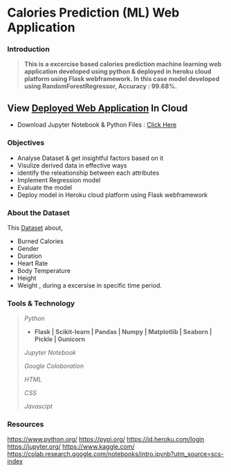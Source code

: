 
# Calories Prediction (ML) Web Application

### Introduction

> **This is a excercise based calories prediction machine learning web application developed using python & deployed in heroku cloud platform using Flask webframework. In this case model developed using RandomForestRegressor, Accuracy : 99.68%.**

## View [Deployed Web Application](https://calories-prediction-ml-webapp.herokuapp.com/) In Cloud

- Download Jupyter Notebook & Python Files : [Click Here]()

### Objectives

- Analyse Dataset & get insightful factors based on it
- Visulize derived data in effective ways
- identify the releationship between each attributes
- Implement Regression model
- Evaluate the model
- Deploy model in Heroku cloud platform using Flask webframework

### About the Dataset

This [Dataset](https://www.kaggle.com/fmendes/fmendesdat263xdemos) about,
- Burned Calories
- Gender
- Duration
- Heart Rate
- Body Temperature
- Height
- Weight , during a excersise in specific time period.

### Tools & Technology

> *Python*
> - **Flask | Scikit-learn | Pandas | Numpy | Matplotlib | Seaborn | Pickle | Gunicorn**
>
>*Jupyter Notebook*
>
>*Google Coloboration*
>
>*HTML*
>
>*CSS*
>
>*Javascipt*
>
### Resources

https://www.python.org/
https://pypi.org/
https://id.heroku.com/login
https://jupyter.org/
https://www.kaggle.com/
https://colab.research.google.com/notebooks/intro.ipynb?utm_source=scs-index
